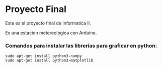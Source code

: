 # Proyecto Final

Este es el proyecto final de informatica II.

Es una estacion metereologica con Arduino.

### Comandos para instalar las librerias para graficar en python: 

```
sudo apt-get install python3-numpy
sudo apt-get install python3-matplotlib
```
